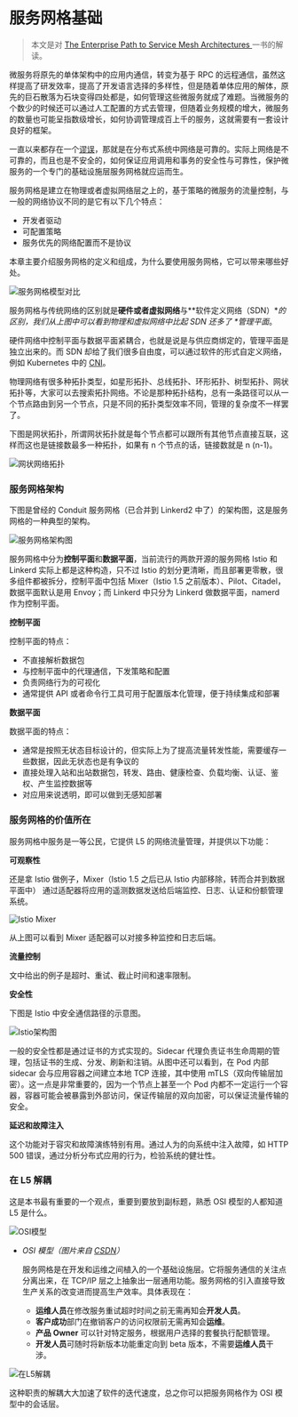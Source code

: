 # 服务网格基础

> 本文是对 [The Enterprise Path to Service Mesh Architectures ](https://www.nginx.com/resources/library/the-enterprise-path-to-service-mesh-architectures/)一书的解读。

微服务将原先的单体架构中的应用内通信，转变为基于 RPC 的远程通信，虽然这样提高了研发效率，提高了开发语言选择的多样性，但是随着单体应用的解体，原先的巨石散落为石块变得四处都是，如何管理这些微服务就成了难题。当微服务的个数少的时候还可以通过人工配置的方式去管理，但随着业务规模的增大，微服务的数量也可能呈指数级增长，如何协调管理成百上千的服务，这就需要有一套设计良好的框架。

一直以来都存在一个[谬误](https://en.wikipedia.org/wiki/Fallacies_of_distributed_computing)，那就是在分布式系统中网络是可靠的。实际上网络是不可靠的，而且也是不安全的，如何保证应用调用和事务的安全性与可靠性，保护微服务的一个专门的基础设施层服务网格就应运而生。

服务网格是建立在物理或者虚拟网络层之上的，基于策略的微服务的流量控制，与一般的网络协议不同的是它有以下几个特点：

- 开发者驱动
- 可配置策略
- 服务优先的网络配置而不是协议

本章主要介绍服务网格的定义和组成，为什么要使用服务网格，它可以带来哪些好处。

![服务网格模型对比](../images/0069RVTdly1fuafvbnuc7j310a0oqdm9.jpg)

服务网格与传统网络的区别就是**硬件或者虚拟网络**与**软件定义网络（SDN）**的区别，我们从上图中可以看到物理和虚拟网络中比起 SDN 还多了 \**管理平面**。

硬件网络中控制平面与数据平面紧耦合，也就是说是与供应商绑定的，管理平面是独立出来的。而 SDN 却给了我们很多自由度，可以通过软件的形式自定义网络，例如 Kubernetes 中的 [CNI](https://jimmysong.io/kubernetes-handbook/concepts/cni.html)。

物理网络有很多种拓扑类型，如星形拓扑、总线拓扑、环形拓扑、树型拓扑、网状拓扑等，大家可以去搜索拓扑网络。不论是那种拓扑结构，总有一条路径可以从一个节点路由到另一个节点，只是不同的拓扑类型效率不同，管理的复杂度不一样罢了。

下图是网状拓扑，所谓网状拓扑就是每个节点都可以跟所有其他节点直接互联，这样而这也是链接数最多一种拓扑，如果有 n 个节点的话，链接数就是 n (n-1)。

![网状网络拓扑](../images/0069RVTdly1fuaie8jan8j310a0kitem.jpg)

### 服务网格架构

下图是曾经的 Conduit 服务网格（已合并到 Linkerd2 中了）的架构图，这是服务网格的一种典型的架构。

![服务网格架构图](../images/0069RVTdly1fuail4d24jj31080rkgr7.jpg)

服务网格中分为**控制平面**和**数据平面**，当前流行的两款开源的服务网格 Istio 和 Linkerd 实际上都是这种构造，只不过 Istio 的划分更清晰，而且部署更零散，很多组件都被拆分，控制平面中包括 Mixer（Istio 1.5 之前版本）、Pilot、Citadel，数据平面默认是用 Envoy；而 Linkerd 中只分为 Linkerd 做数据平面，namerd 作为控制平面。

**控制平面**

控制平面的特点：

- 不直接解析数据包
- 与控制平面中的代理通信，下发策略和配置
- 负责网络行为的可视化
- 通常提供 API 或者命令行工具可用于配置版本化管理，便于持续集成和部署

**数据平面**

数据平面的特点：

- 通常是按照无状态目标设计的，但实际上为了提高流量转发性能，需要缓存一些数据，因此无状态也是有争议的
- 直接处理入站和出站数据包，转发、路由、健康检查、负载均衡、认证、鉴权、产生监控数据等
- 对应用来说透明，即可以做到无感知部署

### 服务网格的价值所在

服务网格中服务是一等公民，它提供 L5 的网络流量管理，并提供以下功能：

**可观察性**

还是拿 Istio 做例子，Mixer（Istio 1.5 之后已从 Istio 内部移除，转而合并到数据平面中） 通过适配器将应用的遥测数据发送给后端监控、日志、认证和份额管理系统。

![Istio Mixer](../images/0069RVTdly1fuam4ln45jj30yu0o6wkc.jpg)

从上图可以看到 Mixer 适配器可以对接多种监控和日志后端。

**流量控制**

文中给出的例子是超时、重试、截止时间和速率限制。

**安全性**

下图是 Istio 中安全通信路径的示意图。

![Istio架构图](../images/0069RVTdly1fuamvq97cuj30yu0wg7cr.jpg)

一般的安全性都是通过证书的方式实现的。Sidecar 代理负责证书生命周期的管理，包括证书的生成、分发、刷新和注销。从图中还可以看到，在 Pod 内部 sidecar 会与应用容器之间建立本地 TCP 连接，其中使用 mTLS（双向传输层加密）。这一点是非常重要的，因为一个节点上甚至一个 Pod 内都不一定运行一个容器，容器可能会被暴露到外部访问，保证传输层的双向加密，可以保证流量传输的安全。

**延迟和故障注入**

这个功能对于容灾和故障演练特别有用。通过人为的向系统中注入故障，如 HTTP 500 错误，通过分析分布式应用的行为，检验系统的健壮性。

### 在 L5 解耦

这是本书最有重要的一个观点，重要到要放到副标题，熟悉 OSI 模型的人都知道 L5 是什么。

![OSI模型](../images/0069RVTdly1fuanez4qbtj30v4183n7p.jpg)

- *OSI 模型（图片来自 [CSDN](https://blog.csdn.net/yaopeng_2005/article/details/7064869)）*

  服务网格是在开发和运维之间植入的一个基础设施层。它将服务通信的关注点分离出来，在 TCP/IP 层之上抽象出一层通用功能。服务网格的引入直接导致生产关系的改变进而提高生产效率。具体表现在：

  - **运维人员**在修改服务重试超时时间之前无需再知会**开发人员**。
  - **客户成功**部门在撤销客户的访问权限前无需再知会**运维**。
  - **产品 Owner** 可以针对特定服务，根据用户选择的套餐执行配额管理。
  - **开发人员**可随时将新版本功能重定向到 beta 版本，不需要**运维人员**干涉。

![在L5解耦](../images/006tNbRwly1fubfiiryirj30w20ayjui.jpg)

这种职责的解耦大大加速了软件的迭代速度，总之你可以把服务网格作为 OSI 模型中的会话层。
